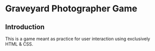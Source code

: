 Graveyard Photographer Game
===========================

Introduction 
------------

This is a game meant as practice for user interaction using exclusively HTML & CSS.
